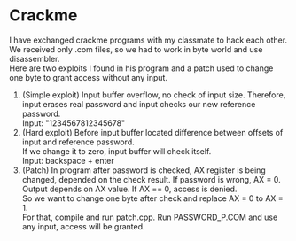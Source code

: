 <h1>Crackme</h1>
I have exchanged crackme programs with my classmate to hack each other.<br>
We received only .com files, so we had to work in byte world and use disassembler.<br>
Here are two exploits I found in his program and a patch used to change one byte
to grant access without any input.<br>

<ol>
        <li>
        (Simple exploit) Input buffer overflow, no check of input size. Therefore, input erases real password and input checks our new reference password.<br>
        Input: "1234567812345678"
        </li>
        <li>
        (Hard exploit) Before input buffer located difference between offsets of input and reference password.<br>
        If we change it to zero, input buffer will check itself.<br>
        Input: backspace + enter
        </li>
        <li>
        (Patch) In program after password is checked, AX register is being changed, depended on the check result. If password is wrong, AX = 0. <br>
        Output depends on AX value. If AX == 0, access is denied.<br>
        So we want to change one byte after check and replace AX = 0 to AX = 1.<br>
        For that, compile and run patch.cpp. Run PASSWORD_P.COM and use any input, access will be granted.
        </li>
</ol>
